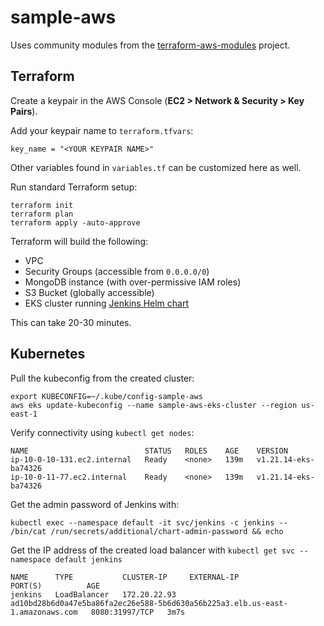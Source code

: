 # sample-aws

Uses community modules from the [terraform-aws-modules](https://github.com/terraform-aws-modules/) project.

## Terraform

Create a keypair in the AWS Console (**EC2 > Network & Security > Key Pairs**).

Add your keypair name to `terraform.tfvars`:

```
key_name = "<YOUR KEYPAIR NAME>"
```

Other variables found in `variables.tf` can be customized here as well.

Run standard Terraform setup:

```
terraform init
terraform plan
terraform apply -auto-approve
```

Terraform will build the following:
- VPC
- Security Groups (accessible from `0.0.0.0/0`)
- MongoDB instance (with over-permissive IAM roles)
- S3 Bucket (globally accessible)
- EKS cluster running [Jenkins Helm chart](https://github.com/jenkinsci/helm-charts)

This can take 20-30 minutes.

## Kubernetes

Pull the kubeconfig from the created cluster:

```
export KUBECONFIG=~/.kube/config-sample-aws
aws eks update-kubeconfig --name sample-aws-eks-cluster --region us-east-1
```

Verify connectivity using `kubectl get nodes`:
```
NAME                          STATUS   ROLES    AGE    VERSION
ip-10-0-10-131.ec2.internal   Ready    <none>   139m   v1.21.14-eks-ba74326
ip-10-0-11-77.ec2.internal    Ready    <none>   139m   v1.21.14-eks-ba74326
```

Get the admin password of Jenkins with:
```
kubectl exec --namespace default -it svc/jenkins -c jenkins -- /bin/cat /run/secrets/additional/chart-admin-password && echo
```

Get the IP address of the created load balancer with `kubectl get svc --namespace default jenkins`

```
NAME      TYPE           CLUSTER-IP     EXTERNAL-IP                                                                     PORT(S)          AGE
jenkins   LoadBalancer   172.20.22.93   ad10bd28b6d0a47e5ba86fa2ec26e588-5b6d630a56b225a3.elb.us-east-1.amazonaws.com   8080:31997/TCP   3m7s
```

